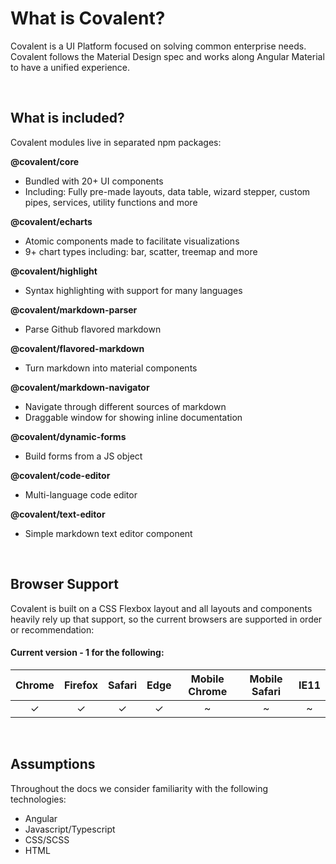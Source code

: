 # What is Covalent?

Covalent is a UI Platform focused on solving common enterprise needs. Covalent follows the Material Design spec and works along Angular Material to have a unified experience.

<br/>

## What is included?

Covalent modules live in separated npm packages:

**@covalent/core**
  - Bundled with 20+ UI components
  - Including: Fully pre-made layouts, data table, wizard stepper, custom pipes, services, utility functions and more

**@covalent/echarts**

  - Atomic components made to facilitate visualizations
  - 9+ chart types including: bar, scatter, treemap and more

**@covalent/highlight**
  - Syntax highlighting with support for many languages

**@covalent/markdown-parser**
  - Parse Github flavored markdown

**@covalent/flavored-markdown**
  - Turn markdown into material components

**@covalent/markdown-navigator**
  - Navigate through different sources of markdown
  - Draggable window for showing inline documentation

**@covalent/dynamic-forms**
  - Build forms from a JS object

**@covalent/code-editor**
  - Multi-language code editor

**@covalent/text-editor**
  - Simple markdown text editor component

<br/>

## Browser Support

Covalent is built on a CSS Flexbox layout and all layouts and components heavily rely up that support, so the current browsers are supported in order or recommendation:

#### Current version - 1 for the following:

| Chrome | Firefox | Safari | Edge | Mobile Chrome | Mobile Safari | IE11
|:--:|:--:|:--:|:--:|:--:|:--:|:--:|
| ✓ | ✓ | ✓ | ✓ | ~ | ~ | ~ |

<br/>

## Assumptions
Throughout the docs we consider familiarity with the following technologies:

  * Angular
  * Javascript/Typescript
  * CSS/SCSS
  * HTML
